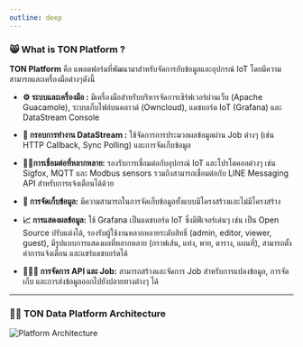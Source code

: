 ```yaml
---
outline: deep
---
```


### 😸 What is TON Platform ?
**TON Platform** คือ แพลตฟอร์มที่พัฒนามาสำหรับจัดการกับข้อมูลและอุปกรณ์ IoT โดยมีความสามารถและเครื่องมือต่างๆดังนี้ 

<!-- ::: tip ⚙️ ระบบและเครื่องมือ
มีเครื่องมือสำหรับบริหารจัดการเซิร์ฟเวอร์ผ่านเว็บ `Apache Guacamole`, ระบบเก็บไฟล์บนคลาวด์ `Owncloud`, แดชบอร์ด IoT `Grafana` และ `DataStream Console`
::: -->

*  **⚙️ ระบบและเครื่องมือ :** มีเครื่องมือสำหรับบริหารจัดการเซิร์ฟเวอร์ผ่านเว็บ (Apache Guacamole), ระบบเก็บไฟล์บนคลาวด์ (Owncloud), แดชบอร์ด IoT (Grafana) และ DataStream Console 

*  **🚀 กรอบการทำงาน DataStream :** ใช้จัดการการประมวลผลข้อมูลผ่าน Job ต่างๆ (เช่น HTTP Callback, Sync Polling) และการจัดเก็บข้อมูล
*  **⛓️‍💥การเชื่อมต่อที่หลากหลาย:** รองรับการเชื่อมต่อกับอุปกรณ์ IoT และโปรโตคอลต่างๆ เช่น Sigfox, MQTT และ Modbus sensors รวมถึงสามารถเชื่อมต่อกับ LINE Messaging API สำหรับการแจ้งเตือนได้ด้วย 
*  **💾 การจัดเก็บข้อมูล:** มีความสามารถในการจัดเก็บข้อมูลทั้งแบบมีโครงสร้างและไม่มีโครงสร้าง
*  **📈 การแสดงผลข้อมูล:** ใช้ Grafana เป็นแดชบอร์ด IoT ซึ่งมีฟีเจอร์เด่นๆ เช่น เป็น Open Source ปรับแต่งได้, รองรับผู้ใช้งานหลากหลายระดับสิทธิ์ (admin, editor, viewer, guest), มีรูปแบบการแสดงผลที่หลากหลาย (กราฟเส้น, แท่ง, พาย, ตาราง, แผนที่), สามารถตั้งค่าการแจ้งเตือน และแชร์แดชบอร์ดได้
*  **🧑🏻‍💻 การจัดการ API และ Job:** สามารถสร้างและจัดการ Job สำหรับการแปลงข้อมูล, การจัดเก็บ และการส่งข้อมูลออกไปยังปลายทางต่างๆ ได้

---

### ⛓️‍💥 TON Data Platform Architecture
![Platform Architecture](/platform_architecture.png)

